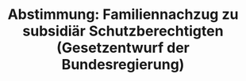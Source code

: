 ---
abstimmung:
  abstimmung: 2
  bundestagssitzung: 40
  datum: 15. Juni 2018
  legislaturperiode: 19
categories:
- Todo
data:
- title: Abstimmungsergebnis 20180615_2-data.pdf
  url: /res/2021-btw/abstimmungsergebnisse/20180615_2-data.pdf
- title: Abstimmungsergebnis 20180615_2_xls-data.xls
  url: /res/2021-btw/abstimmungsergebnisse/20180615_2_xls-data.xls
- title: Abstimmungsergebnis 20180615_2_xls-datacsv
  url: /res/2021-btw/abstimmungsergebnisse/csv/20180615_2_xls-datacsv
documents:
- local: /res/2021-btw/drucksachen/02438.pdf
  title: Drucksache 19/02438
  url: https://dip21.bundestag.de/dip21/btd/19/024/1902438.pdf
- local: /res/2021-btw/drucksachen/02702.pdf
  title: Drucksache 19/02702
  url: https://dip21.bundestag.de/dip21/btd/19/027/1902702.pdf
- local: /res/2021-btw/drucksachen/02740.pdf
  title: Drucksache 19/02740
  url: https://dip21.bundestag.de/dip21/btd/19/027/1902740.pdf
ergebnis:
  AfD:
    enthaltung: 0
    gesamt: 92
    ja: 0
    nein: 83
    nichtabgegeben: 9
    ungueltig: 0
  Bündnis 90/Die Grünen:
    enthaltung: 0
    gesamt: 67
    ja: 0
    nein: 61
    nichtabgegeben: 6
    ungueltig: 0
  Die Linke:
    enthaltung: 0
    gesamt: 69
    ja: 0
    nein: 59
    nichtabgegeben: 10
    ungueltig: 0
  FDP:
    enthaltung: 0
    gesamt: 80
    ja: 0
    nein: 73
    nichtabgegeben: 7
    ungueltig: 0
  cdu/csu:
    enthaltung: 0
    gesamt: 246
    ja: 229
    nein: 1
    nichtabgegeben: 16
    ungueltig: 0
  file: 20180615_2_xls-data.xls
  fraktionslos:
    enthaltung: 0
    gesamt: 2
    ja: 0
    nein: 2
    nichtabgegeben: 0
    ungueltig: 0
  spd:
    enthaltung: 3
    gesamt: 153
    ja: 141
    nein: 0
    nichtabgegeben: 9
    ungueltig: 0
layout: abstimmung
links:
- title: Link zu bundestag.de
  url: https://www.bundestag.de/parlament/plenum/abstimmung/abstimmung?id=523
preview: 'Deutscher Bundestag


  40. Sitzung des Deutschen Bundestages

  am Freitag, 15. Juni 2018


  Endgültiges Ergebnis der Namentlichen Abstimmung Nr. 2


  Gesetzentwurf der Bundesregierung

  Entwurf eines Gesetzes zur Neuregelung des Familiennachzugs zu subsidiär

  Schutzberechtigten (Familiennachzugsneuregelungsgesetz)

  Drs. 19/2438, 19/2702 und 19/2740'
tags:
- Todo
title: 'Abstimmung: Familiennachzug zu subsidiär Schutzberechtigten (Gesetzentwurf
  der Bundesregierung)'
---